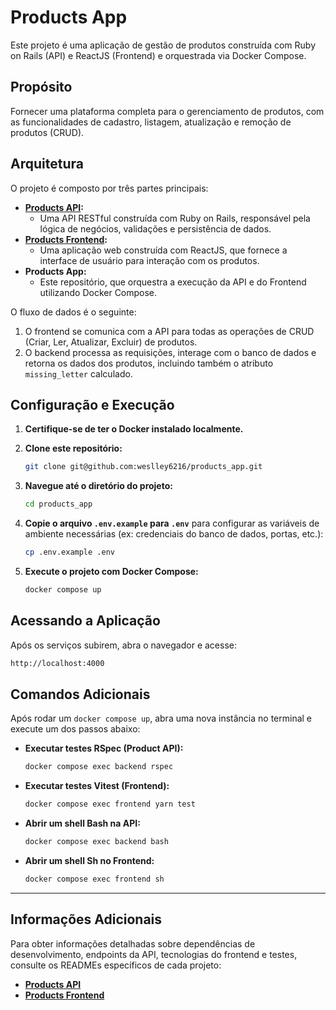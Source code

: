# Products App

Este projeto é uma aplicação de gestão de produtos construída com Ruby on Rails (API) e ReactJS (Frontend) e orquestrada via Docker Compose.

## Propósito

Fornecer uma plataforma completa para o gerenciamento de produtos, com as funcionalidades de cadastro, listagem, atualização e remoção de produtos (CRUD).

## Arquitetura

O projeto é composto por três partes principais:

* **[Products API](https://github.com/weslley6216/products_api):**
  * Uma API RESTful construída com Ruby on Rails, responsável pela lógica de negócios, validações e persistência de dados.
* **[Products Frontend](https://github.com/seu-usuario/product_frontend):**
  * Uma aplicação web construída com ReactJS, que fornece a interface de usuário para interação com os produtos.
* **Products App:**
  * Este repositório, que orquestra a execução da API e do Frontend utilizando Docker Compose.

O fluxo de dados é o seguinte:

1. O frontend se comunica com a API para todas as operações de CRUD (Criar, Ler, Atualizar, Excluir) de produtos.
2. O backend processa as requisições, interage com o banco de dados e retorna os dados dos produtos, incluindo também o atributo `missing_letter` calculado.

## Configuração e Execução

1. **Certifique-se de ter o Docker instalado localmente.**
2. **Clone este repositório:**

    ```bash
    git clone git@github.com:weslley6216/products_app.git
    ```

3. **Navegue até o diretório do projeto:**

    ```bash
    cd products_app
    ```

4. **Copie o arquivo `.env.example` para `.env`** para configurar as variáveis de ambiente necessárias (ex: credenciais do banco de dados, portas, etc.):

    ```bash
    cp .env.example .env
    ```

6. **Execute o projeto com Docker Compose:**

    ```bash
    docker compose up
    ```

## Acessando a Aplicação

Após os serviços subirem, abra o navegador e acesse:

```bash
http://localhost:4000
```

## Comandos Adicionais

Após rodar um `docker compose up`, abra uma nova instância no terminal e execute um dos passos abaixo:

* **Executar testes RSpec (Product API):**

    ```bash
    docker compose exec backend rspec
    ```

* **Executar testes Vitest (Frontend):**

    ```bash
    docker compose exec frontend yarn test
    ```

* **Abrir um shell Bash na API:**

    ```bash
    docker compose exec backend bash
    ```

* **Abrir um shell Sh no Frontend:**

    ```bash
    docker compose exec frontend sh
    ```

---

## Informações Adicionais

Para obter informações detalhadas sobre dependências de desenvolvimento, endpoints da API, tecnologias do frontend e testes, consulte os READMEs específicos de cada projeto:

* **[Products API](https://github.com/weslley6216/products_api)**
* **[Products Frontend](https://github.com/weslley6216/products_frontend)**
